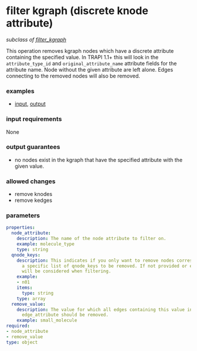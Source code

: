 # filter kgraph (discrete knode attribute)

_subclass of [filter_kgraph](./filter_kgraph.md)_

This operation removes kgraph nodes which have a discrete attribute containing the specified value. In TRAPI 1.1+ this will look in the `attribute_type_id` and `original_attribute_name` attribute fields for the attribute name. Node without the given attribute are left alone. Edges connecting to the removed nodes will also be removed.

### examples

- [input](../examples/fill_and_filter/messages/13_filtered_kgraph_discrete_knode_attribute_input.json), [output](../examples/fill_and_filter/messages/14_filtered_kgraph_discrete_knode_attribute_output.json)

### input requirements

None

### output guarantees

- no nodes exist in the kgraph that have the specified attribute with the given value.

### allowed changes

- remove knodes
- remove kedges

### parameters

```yaml
properties:
  node_attribute:
    description: The name of the node attribute to filter on.
    example: molecule_type
    type: string
  qnode_keys:
    description: This indicates if you only want to remove nodes corresponding to
      a specific list of qnode_keys to be removed. If not provided or empty, all nodes
      will be considered when filtering.
    example:
    - n01
    items:
      type: string
    type: array
  remove_value:
    description: The value for which all edges containing this value in the specified
      edge_attribute should be removed.
    example: small_molecule
required:
- node_attribute
- remove_value
type: object
```
